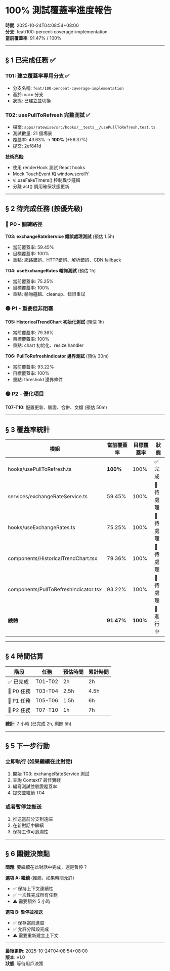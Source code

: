 # 100% 測試覆蓋率進度報告

**時間**: 2025-10-24T04:08:54+08:00  
**分支**: feat/100-percent-coverage-implementation  
**當前覆蓋率**: 91.47% / 100%

---

## § 1 已完成任務 ✅

### T01: 建立覆蓋率專用分支 ✅

- 分支名稱: `feat/100-percent-coverage-implementation`
- 基於: `main` 分支
- 狀態: 已建立並切換

### T02: usePullToRefresh 完整測試 ✅

- 檔案: `apps/ratewise/src/hooks/__tests__/usePullToRefresh.test.ts`
- 測試數量: 21 個場景
- 覆蓋率: 43.63% → **100%** (+56.37%)
- 提交: 2ef841d

**技術亮點**:

- 使用 renderHook 測試 React hooks
- Mock TouchEvent 和 window.scrollY
- vi.useFakeTimers() 控制異步邏輯
- 分離 act() 調用確保狀態更新

---

## § 2 待完成任務 (按優先級)

### 🔴 P0 - 關鍵路徑

**T03: exchangeRateService 錯誤處理測試** (預估 1.5h)

- 當前覆蓋率: 59.45%
- 目標覆蓋率: 100%
- 重點: 網路錯誤、HTTP錯誤、解析錯誤、CDN fallback

**T04: useExchangeRates 輪詢測試** (預估 1h)

- 當前覆蓋率: 75.25%
- 目標覆蓋率: 100%
- 重點: 輪詢邏輯、cleanup、錯誤重試

### 🟡 P1 - 重要但非阻塞

**T05: HistoricalTrendChart 初始化測試** (預估 1h)

- 當前覆蓋率: 79.36%
- 目標覆蓋率: 100%
- 重點: chart 初始化、resize handler

**T06: PullToRefreshIndicator 邊界測試** (預估 30m)

- 當前覆蓋率: 93.22%
- 目標覆蓋率: 100%
- 重點: threshold 邊界條件

### 🟢 P2 - 優化項目

**T07-T10**: 配置更新、驗證、合併、文檔 (預估 50m)

---

## § 3 覆蓋率統計

| 模組                                  | 當前覆蓋率 | 目標覆蓋率 | 狀態      |
| ------------------------------------- | ---------- | ---------- | --------- |
| hooks/usePullToRefresh.ts             | **100%**   | 100%       | ✅ 完成   |
| services/exchangeRateService.ts       | 59.45%     | 100%       | 🔄 待處理 |
| hooks/useExchangeRates.ts             | 75.25%     | 100%       | 🔄 待處理 |
| components/HistoricalTrendChart.tsx   | 79.36%     | 100%       | 🔄 待處理 |
| components/PullToRefreshIndicator.tsx | 93.22%     | 100%       | 🔄 待處理 |
| **總體**                              | **91.47%** | **100%**   | 🔄 進行中 |

---

## § 4 時間估算

| 階段       | 任務    | 預估時間 | 累計時間 |
| ---------- | ------- | -------- | -------- |
| ✅ 已完成  | T01-T02 | 2h       | 2h       |
| 🔄 P0 任務 | T03-T04 | 2.5h     | 4.5h     |
| 🔄 P1 任務 | T05-T06 | 1.5h     | 6h       |
| 🔄 P2 任務 | T07-T10 | 1h       | 7h       |

**總計**: 7 小時 (已完成 2h, 剩餘 5h)

---

## § 5 下一步行動

### 立即執行 (如果繼續在此對話)

1. 開始 T03: exchangeRateService 測試
2. 查詢 Context7 最佳實踐
3. 編寫測試並驗證覆蓋率
4. 提交並繼續 T04

### 或者暫停並推送

1. 推送當前分支到遠端
2. 在新對話中繼續
3. 保持工作可追溯性

---

## § 6 關鍵決策點

**問題**: 要繼續在此對話中完成，還是暫停？

**選項 A: 繼續** (推薦，如果時間允許)

- ✅ 保持上下文連續性
- ✅ 一次性完成所有任務
- ⚠️ 需要額外 5 小時

**選項 B: 暫停並推送**

- ✅ 保存當前進度
- ✅ 允許分階段完成
- ⚠️ 需要重新建立上下文

---

**最後更新**: 2025-10-24T04:08:54+08:00  
**版本**: v1.0  
**狀態**: 等待用戶決策
